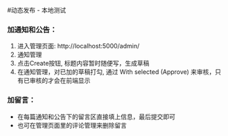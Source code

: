 
#动态发布 - 本地测试

### 加通知和公告：
1. 进入管理页面:   http://localhost:5000/admin/   
2. 通知管理 
3. 点击Create按钮, 标题内容暂时随便写，生成草稿
4. 在通知管理，对已加的草稿打勾, 通过 With selected (Approve) 来审核，只有已审核的才会在前端显示

### 加留言：
- 在每篇通知和公告下的留言区直接填上信息，最后提交即可
- 也可在管理页面里的评论管理来删除留言

